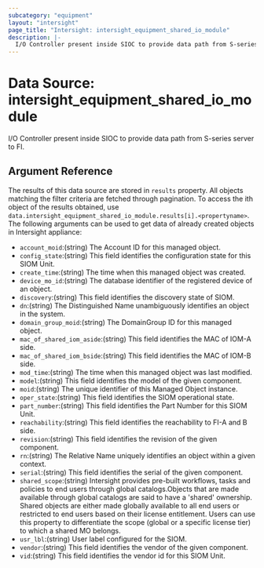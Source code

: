 ```yaml
---
subcategory: "equipment"
layout: "intersight"
page_title: "Intersight: intersight_equipment_shared_io_module"
description: |-
  I/O Controller present inside SIOC to provide data path from S-series server to FI.
---
```


# Data Source: intersight_equipment_shared_io_module
I/O Controller present inside SIOC to provide data path from S-series server to FI.
## Argument Reference
The results of this data source are stored in `results` property.
All objects matching the filter criteria are fetched through pagination.
To access the ith object of the results obtained, use `data.intersight_equipment_shared_io_module.results[i].<propertyname>`.
The following arguments can be used to get data of already created objects in Intersight appliance:
* `account_moid`:(string) The Account ID for this managed object. 
* `config_state`:(string) This field identifies the configuration state for this SIOM Unit. 
* `create_time`:(string) The time when this managed object was created. 
* `device_mo_id`:(string) The database identifier of the registered device of an object. 
* `discovery`:(string) This field identifies the discovery state of SIOM. 
* `dn`:(string) The Distinguished Name unambiguously identifies an object in the system. 
* `domain_group_moid`:(string) The DomainGroup ID for this managed object. 
* `mac_of_shared_iom_aside`:(string) This field identifies the MAC of IOM-A side. 
* `mac_of_shared_iom_bside`:(string) This field identifies the MAC of IOM-B side. 
* `mod_time`:(string) The time when this managed object was last modified. 
* `model`:(string) This field identifies the model of the given component. 
* `moid`:(string) The unique identifier of this Managed Object instance. 
* `oper_state`:(string) This field identifies the SIOM operational state. 
* `part_number`:(string) This field identifies the Part Number for this SIOM Unit. 
* `reachability`:(string) This field identifies the reachability to FI-A and B side. 
* `revision`:(string) This field identifies the revision of the given component. 
* `rn`:(string) The Relative Name uniquely identifies an object within a given context. 
* `serial`:(string) This field identifies the serial of the given component. 
* `shared_scope`:(string) Intersight provides pre-built workflows, tasks and policies to end users through global catalogs.Objects that are made available through global catalogs are said to have a 'shared' ownership. Shared objects are either made globally available to all end users or restricted to end users based on their license entitlement. Users can use this property to differentiate the scope (global or a specific license tier) to which a shared MO belongs. 
* `usr_lbl`:(string) User label configured for the SIOM. 
* `vendor`:(string) This field identifies the vendor of the given component. 
* `vid`:(string) This field identifies the vendor id for this SIOM Unit. 
 